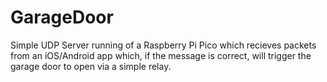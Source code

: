 # GarageDoor

Simple UDP Server running of a Raspberry Pi Pico which recieves packets from an iOS/Android app which, if the message is correct, will trigger the garage door to open via a simple relay.